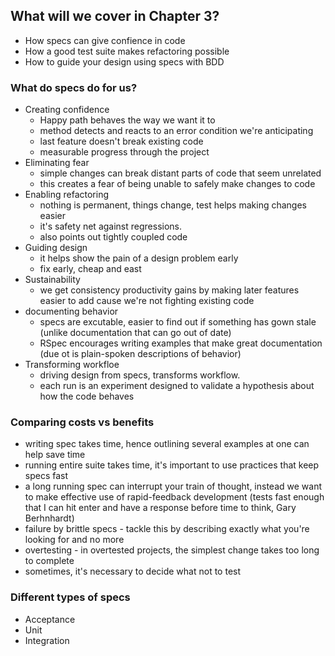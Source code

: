 ## What will we cover in Chapter 3? 
- How specs can give confience in code
- How a good test suite makes refactoring possible
- How to guide your design using specs with BDD

### What do specs do for us? 
- Creating confidence 
  - Happy path behaves the way we want it to
  - method detects and reacts to an error condition we're anticipating
  - last feature doesn't break existing code
  - measurable progress through the project
- Eliminating fear
  - simple changes can break distant parts of code that seem unrelated
  - this creates a fear of being unable to safely make changes to code
- Enabling refactoring
  - nothing is permanent, things change, test helps making changes easier
  - it's safety net against regressions.
  - also points out tightly coupled code
- Guiding design
  - it helps show the pain of a design problem early
  - fix early, cheap and east
- Sustainability
  - we get consistency productivity gains by making later features easier to add cause we're not fighting existing code
- documenting behavior
  - specs are excutable, easier to find out if something has gown stale (unlike documentation that can go out of date)
  - RSpec encourages writing examples that make great documentation (due ot is plain-spoken descriptions of behavior)
- Transforming workfloe
  - driving design from specs, transforms workflow. 
  - each run is an experiment designed to validate a hypothesis about how the code behaves

### Comparing costs vs benefits

- writing spec takes time, hence outlining several examples at one can help save time
- running entire suite takes time, it's important to use practices that keep specs fast
- a long running spec can interrupt your train of thought, instead we want to make effective use of rapid-feedback development (tests fast enough that I can hit enter and have a response before time to think, Gary Berhnhardt)
- failure by brittle specs - tackle this by describing exactly what you're looking for and no more
- overtesting - in overtested projects, the simplest change takes too long to complete
- sometimes, it's necessary to decide what not to test

### Different types of specs

- Acceptance
- Unit
- Integration



